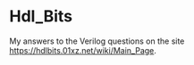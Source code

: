 # Hdl_Bits 
My answers to the Verilog questions on the site https://hdlbits.01xz.net/wiki/Main_Page. 
